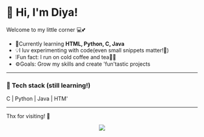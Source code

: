 # 🤍 Hi, I'm Diya!

Welcome to my little corner 💻💕

- 🌿Currently learning **HTML, Python, C, Java**
- 💡I luv experimenting with code(even small snippets matter!🌚)
- ❕Fun fact: I run on cold coffee and tea🧍‍♀️
- ⚙️Goals: Grow my skills and create 'fun'tastic projects
 
---

### 🎀 Tech stack (still learning!) 
C | Python | Java | HTM' 

---

Thx for visiting! 🩷
<p align="center">
  <img src="https://readme-typing-svg.demolab.com?font=Fira+Code&weight=500&size=24&pause=1000&color=FF69B4&center=true&vCenter=true&width=435&lines=Thanks+for+visiting+my+profile!+💖" />
</p>
